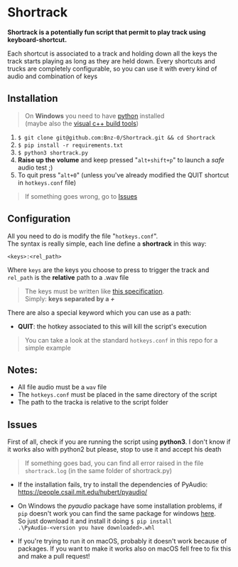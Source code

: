# Shortrack

**Shortrack is a potentially fun script that permit to play track using keyboard-shortcut.**

Each shortcut is associated to a track and holding down all the keys the track starts playing as long as they are held down.
Every shortcuts and trucks are completely configurable, so you can use it with every kind of audio and combination of keys

## Installation
> On **Windows** you need to have [python](https://www.python.org/downloads/) installed  
> (maybe also the [visual c++ build tools](https://visualstudio.microsoft.com/it/visual-cpp-build-tools/?rr=https%3A%2F%2Fgithub.com%2Fbenfred%2Fimplicit%2Fissues%2F76))

1. `$ git clone git@github.com:Bnz-0/Shortrack.git && cd Shortrack`
2. `$ pip install -r requirements.txt`
3. `$ python3 shortrack.py`
4. **Raise up the volume** and keep pressed "`alt+shift+p`" to launch a _safe_ audio test ;)
5. To quit press "`alt+0`" (unless you've already modified the QUIT shortcut in `hotkeys.conf` file)

> If something goes wrong, go to [Issues](#Issues)

## Configuration
All you need to do is modify the file "`hotkeys.conf`".  
The syntax is really simple, each line define a **shortrack** in this way:

`<keys>:<rel_path>`

Where `keys` are the keys you choose to press to trigger the track and `rel_path` is the **relative** path to a .wav file

> The keys must be written like [this specification](https://github.com/boppreh/keyboard#keyboardparse_hotkeyhotkey).  
> Simply: **keys separated by a _+_**

There are also a special keyword which you can use as a path:
- **QUIT**: the hotkey associated to this will kill the script's execution

> You can take a look at the standard `hotkeys.conf` in this repo for a simple example

## Notes:
- All file audio must be a `wav` file
- The `hotkeys.conf` must be placed in the same directory of the script
- The path to the tracka is relative to the script folder

## Issues
First of all, check if you are running the script using **python3**. I don't know if it works also with python2 but please, stop to use it and accept his death

> If something goes bad, you can find all error raised in the file `shortrack.log` (in the same folder of shortrack.py)

- If the installation fails, try to install the dependencies of PyAudio: https://people.csail.mit.edu/hubert/pyaudio/

- On Windows the _pyaudio_ package have some installation problems, if `pip` doesn't work you can find the same package for windows [here](https://www.lfd.uci.edu/~gohlke/pythonlibs/#pyaudio).  
    So just download it and install it doing `$ pip install .\PyAudio‑<version you have downloaded>.whl`

- If you're trying to run it on macOS, probably it doesn't work because of packages. If you want to make it works also on macOS fell free to fix this and make a pull request!

